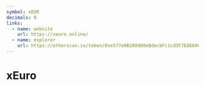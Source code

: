 ```yaml
---
symbol: xEUR
decimals: 0
links:
  - name: website
    url: https://xeuro.online/
  - name: explorer
    url: https://etherscan.io/token/0xe577e0B200d00eBdecbFc1cd3F7E8E04C70476BE
---
```


# xEuro
